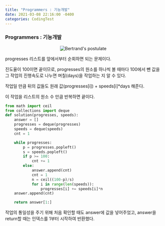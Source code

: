 ```yaml
---
title: "Programmers : 기능개발"
date: 2021-03-08 22:16:00 -0400
categories: CodingTest
---
```


### Programmers : 기능개발
<center><img alt="Bertrand's postulate" src="https://res.cloudinary.com/code9b2n/image/upload/v1615209364/programmers/pro-%EA%B8%B0%EB%8A%A5%EA%B0%9C%EB%B0%9C.png"></center>

progresses 리스트를 앞에서부터 순회하면 되는 문제이다.

진도율이 100이면 끝이므로, progresses의 원소를 하나씩 볼 때마다 100에서 뺀 값을 그 작업의 진행속도로 나누면 며칠(days)을 작업하는 지 알 수 있다.

작업일 만큼 뒤의 값들도 원래 값(progresses[i]) + speeds[i]*days 해준다.

이 작업을 리스트의 원소 수 만큼 반복하면 끝이다.



```python
from math import ceil
from collections import deque
def solution(progresses, speeds):
    answer = []
    progresses = deque(progresses)
    speeds = deque(speeds)
    cnt = 1

    while progresses:
        p = progresses.popleft()
        s = speeds.popleft()
        if p >= 100:
            cnt += 1
        else:
            answer.append(cnt)
            cnt = 1
            n = ceil((100-p)/s)
            for i in range(len(speeds)):
                progresses[i] += speeds[i]*n
    answer.append(cnt)

    return answer[1:]
```

작업의 통일성을 주기 위해 처음 확인할 때도 answer에 값을 넣어주었고, answer을 return할 때는 인덱스를 1부터 시작하여 반환했다.